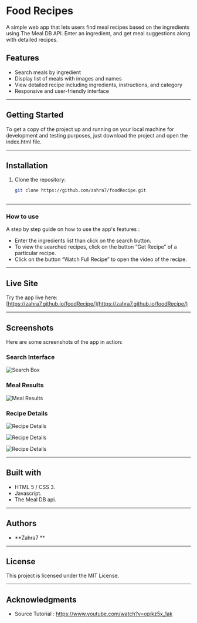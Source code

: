 ﻿# Food Recipes

A simple web app that lets users find meal recipes based on the ingredients using The Meal DB API. Enter an ingredient, and get meal suggestions along with detailed recipes.

## Features

- Search meals by ingredient
- Display list of meals with images and names
- View detailed recipe including ingredients, instructions, and category
- Responsive and user-friendly interface

---

## Getting Started
       
To get a copy of the project up and running on your local machine for development and testing purposes, just download the project and open the index.html file.

---

## Installation

1. Clone the repository:

   ```bash
   git clone https://github.com/zahra7/foodRecipe.git
       
---

### How to use

A step by step guide on how to use the app's features : 

- Enter the ingredients list than click on the search button.
- To view the searched recipes, click on the button “Get Recipe” of a particular recipe.
- Click on the button “Watch Full Recipe” to open the video of the recipe.

---

## Live Site

Try the app live here:  
[https://zahra7.github.io/foodRecipe/](https://zahra7.github.io/foodRecipe/)  

---

## Screenshots

Here are some screenshots of the app in action:

### Search Interface

![Search Box](screen/screen1.png)

### Meal Results

![Meal Results](screen/screen2.png)

### Recipe Details

![Recipe Details](screen/screen3.png)

![Recipe Details](screen/screen4.png)

![Recipe Details](screen/screen5.png)

---
		
## Built with

* HTML 5 / CSS 3.
* Javascript.
* The Meal DB api.

---

## Authors

* **Zahra7 **  

---

## License

This project is licensed under the MIT License. 

---

## Acknowledgments

* Source Tutorial : https://www.youtube.com/watch?v=opikz5x_1ak
